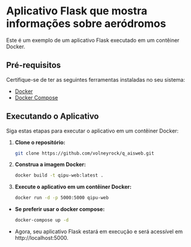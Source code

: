 # Aplicativo Flask que mostra informações sobre aeródromos

Este é um exemplo de um aplicativo Flask executado em um contêiner Docker.

## Pré-requisitos

Certifique-se de ter as seguintes ferramentas instaladas no seu sistema:

- [Docker](https://www.docker.com/get-started)
- [Docker Compose](https://docs.docker.com/compose/install/)

## Executando o Aplicativo

Siga estas etapas para executar o aplicativo em um contêiner Docker:

1. **Clone o repositório:**

   ```bash
   git clone https://github.com/volneyrock/q_aisweb.git

2. **Construa a imagem Docker:**

   ```bash
   docker build -t qipu-web:latest .

3. **Execute o aplicativo em um contêiner Docker:**

   ```bash
   docker run -d -p 5000:5000 qipu-web
   ```

- **Se preferir usar o docker compose:**

   ```bash
   docker-compose up -d
   ```

- Agora, seu aplicativo Flask estará em execução e será acessível em http://localhost:5000. 
